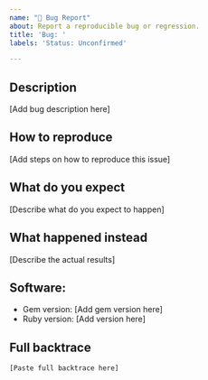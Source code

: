 ```yaml
---
name: "🐛 Bug Report"
about: Report a reproducible bug or regression.
title: 'Bug: '
labels: 'Status: Unconfirmed'

---
```


<!--
  - Please provide a clear and concise description of what the bug is.
  - If possible, add an example reproducing your issue.
  - Please test using the latest version of haikunate
    to make sure your issue has not already been fixed.
-->

## Description

[Add bug description here]

## How to reproduce

[Add steps on how to reproduce this issue]

## What do you expect

[Describe what do you expect to happen]

## What happened instead

[Describe the actual results]

## Software:

- Gem version: [Add gem version here]
- Ruby version: [Add version here]

## Full backtrace

```text
[Paste full backtrace here]
```

